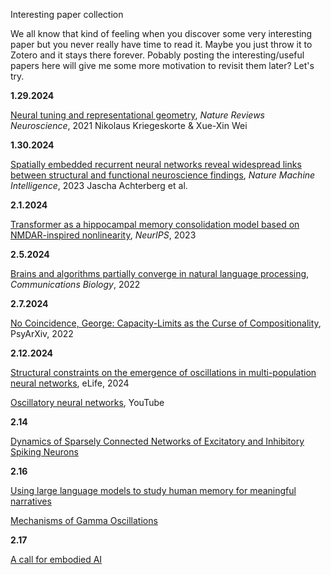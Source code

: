 Interesting paper collection

We all know that kind of feeling when you discover some very interesting paper but you never really have time to read it. Maybe you just throw it to Zotero and it stays there forever. Pobably posting the interesting/useful papers here will give me some more motivation to revisit them later? Let's try.

**1.29.2024**

[Neural tuning and representational geometry](https://www.nature.com/articles/s41583-021-00502-3), *Nature Reviews Neuroscience*, 2021
Nikolaus Kriegeskorte & Xue-Xin Wei

**1.30.2024**

[Spatially embedded recurrent neural networks reveal widespread links between structural and functional neuroscience findings](https://www.nature.com/articles/s42256-023-00748-9), *Nature Machine Intelligence*, 2023
Jascha Achterberg et al.

**2.1.2024**

[Transformer as a hippocampal memory consolidation
model based on NMDAR-inspired nonlinearity](https://openreview.net/pdf?id=vKpVJxplmB), *NeurIPS*, 2023

**2.5.2024**

[Brains and algorithms partially converge in natural language processing](https://www.nature.com/articles/s42003-022-03036-1), *Communications Biology*, 2022

**2.7.2024**

[No Coincidence, George: Capacity-Limits as the Curse of Compositionality](https://osf.io/preprints/psyarxiv/cjuxb), PsyArXiv, 2022

**2.12.2024**

[Structural constraints on the emergence of oscillations in multi-population neural networks](https://elifesciences.org/reviewed-preprints/88777), eLife, 2024

[Oscillatory neural networks](https://www.youtube.com/watch?v=RNr7-gHxB4g), YouTube

**2.14**

[Dynamics of Sparsely Connected Networks of Excitatory and Inhibitory Spiking Neurons](https://link.springer.com/article/10.1023/a:1008925309027)

**2.16**

[Using large language models to study human memory for meaningful narratives](https://www.biorxiv.org/content/10.1101/2023.11.03.565484v1.full)


[Mechanisms of Gamma Oscillations](https://www.annualreviews.org/doi/abs/10.1146/annurev-neuro-062111-150444)

**2.17**

[A call for embodied AI](https://arxiv.org/abs/2402.03824)
